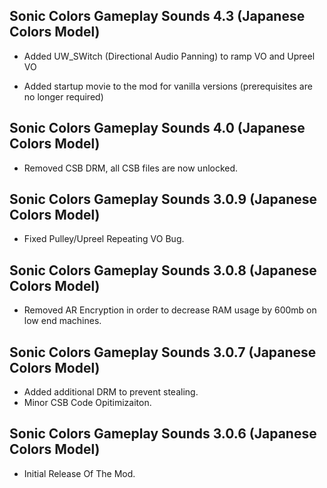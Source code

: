 ## Sonic Colors Gameplay Sounds 4.3 (Japanese Colors Model)

- 	Added UW_SWitch (Directional Audio Panning) to ramp VO and Upreel VO

- 	Added startup movie to the mod for vanilla versions (prerequisites are no longer required)

 


## Sonic Colors Gameplay Sounds 4.0 (Japanese Colors Model)

- Removed CSB DRM, all CSB files are now unlocked.

## Sonic Colors Gameplay Sounds 3.0.9 (Japanese Colors Model)

- Fixed Pulley/Upreel Repeating VO Bug.

## Sonic Colors Gameplay Sounds 3.0.8 (Japanese Colors Model)

- Removed AR Encryption in order to decrease RAM usage by 600mb on low end machines.

## Sonic Colors Gameplay Sounds 3.0.7 (Japanese Colors Model)
- Added additional DRM to prevent stealing.
- Minor CSB Code Opitimizaiton.





## Sonic Colors Gameplay Sounds 3.0.6 (Japanese Colors Model)

-	Initial Release Of The Mod.	